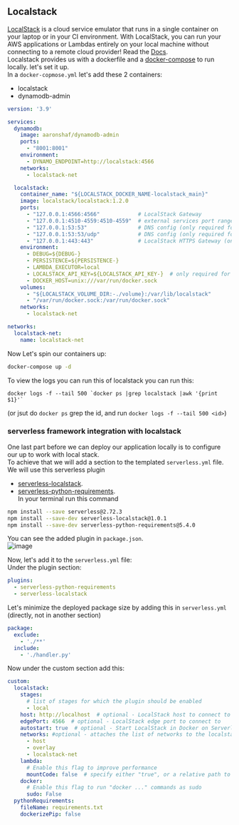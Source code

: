 ## Localstack

[LocalStack](https://localstack.cloud/) is a cloud service emulator that runs in a single container on your laptop or in
your CI environment. With LocalStack, you can run your AWS applications or Lambdas entirely on your local machine
without connecting to a remote cloud provider! Read the [Docs](https://docs.localstack.cloud/getting-started/).<br>
Localstack provides us with a dockerfile and
a [docker-compose](https://github.com/localstack/localstack/blob/master/docker-compose.yml) to run locally. let's set it
up.<br>
In a `docker-copmose.yml` let's add these 2 containers:

* localstack
* dynamodb-admin

```yaml
version: '3.9'

services:
  dynamodb:
    image: aaronshaf/dynamodb-admin
    ports:
      - "8001:8001"
    environment:
      - DYNAMO_ENDPOINT=http://localstack:4566
    networks:
      - localstack-net

  localstack:
    container_name: "${LOCALSTACK_DOCKER_NAME-localstack_main}"
    image: localstack/localstack:1.2.0
    ports:
      - "127.0.0.1:4566:4566"            # LocalStack Gateway
      - "127.0.0.1:4510-4559:4510-4559"  # external services port range
      - "127.0.0.1:53:53"                # DNS config (only required for Pro)
      - "127.0.0.1:53:53/udp"            # DNS config (only required for Pro)
      - "127.0.0.1:443:443"              # LocalStack HTTPS Gateway (only required for Pro)
    environment:
      - DEBUG=${DEBUG-}
      - PERSISTENCE=${PERSISTENCE-}
      - LAMBDA_EXECUTOR=local
      - LOCALSTACK_API_KEY=${LOCALSTACK_API_KEY-}  # only required for Pro
      - DOCKER_HOST=unix:///var/run/docker.sock
    volumes:
      - "${LOCALSTACK_VOLUME_DIR:-./volume}:/var/lib/localstack"
      - "/var/run/docker.sock:/var/run/docker.sock"
    networks:
      - localstack-net

networks:
  localstack-net:
    name: localstack-net

```

Now Let's spin our containers up:
```bash
docker-compose up -d
```

To view the logs you can run this of localstack you can run this:
```shell
docker logs -f --tail 500 `docker ps |grep localstack |awk '{print $1}'`
```
(or jsut do `docker ps` grep the id, and run `docker logs -f --tail 500 <id>`)

### serverless framework integration with localstack

One last part before we can deploy our application locally is to configure our up to work with local stack.<br>
To achieve that we will add a section to the templated `serverless.yml` file. We will use this serverless plugin
- [serverless-localstack](https://github.com/localstack/serverless-localstack).<br>
- [serverless-python-requirements](https://www.serverless.com/plugins/serverless-python-requirements).<br>
In your terminal run this command

```bash
npm install --save serverless@2.72.3
npm install --save-dev serverless-localstack@1.0.1
npm install --save-dev serverless-python-requirements@5.4.0
```

You can see the added plugin in `package.json`.<br>
![image](https://user-images.githubusercontent.com/81581678/207132874-a9e1f02a-7ea4-4df1-8c37-188fb0aea0ba.png)

Now, let's add it to the `serverless.yml` file:<br>
Under the plugin section:

```yaml
plugins:
  - serverless-python-requirements
  - serverless-localstack
```

Let's minimize the deployed package size by adding this in `serverless.yml` (directly, not in another section)

```yaml
package:
  exclude:
    - './**'
  include:
    - './handler.py'
```

Now under the custom section add this:

```yaml
custom:
  localstack:
    stages:
      # list of stages for which the plugin should be enabled
      - local
    host: http://localhost  # optional - LocalStack host to connect to
    edgePort: 4566  # optional - LocalStack edge port to connect to
    autostart: true  # optional - Start LocalStack in Docker on Serverless deploy
    networks: #optional - attaches the list of networks to the localstack docker container after startup
      - host
      - overlay
      - localstack-net
    lambda:
      # Enable this flag to improve performance
      mountCode: false  # specify either "true", or a relative path to the root Lambda mount path
    docker:
      # Enable this flag to run "docker ..." commands as sudo
      sudo: False
  pythonRequirements:
    fileName: requirements.txt
    dockerizePip: false

```

